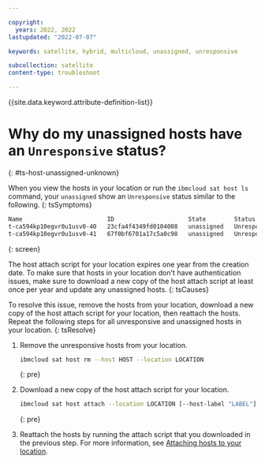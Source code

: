 ```yaml
---

copyright:
  years: 2022, 2022
lastupdated: "2022-07-07"

keywords: satellite, hybrid, multicloud, unassigned, unresponsive

subcollection: satellite
content-type: troubleshoot

---
```


{{site.data.keyword.attribute-definition-list}}


# Why do my unassigned hosts have an `Unresponsive` status?
{: #ts-host-unassigned-unknown}

When you view the hosts in your location or run the `ibmcloud sat host ls` command, your `unassigned` show an `Unresponsive` status similar to the following.
{: tsSymptoms}

```sh
Name                        ID                     State        Status         Zone         Cluster                           Worker ID                                                 Worker IP
t-ca594kp10egvr0u1usv0-40   23cfa4f4349fd0104008   unassigned   Unresponsive   *            -                                 -                                                         -   
t-ca594kp10egvr0u1usv0-41   67f0bf6701a17c5a0c98   unassigned   Unresponsive   *            -                                 -                                                         -  
```
{: screen}

The host attach script for your location expires one year from the creation date. To make sure that hosts in your location don't have authentication issues, make sure to download a new copy of the host attach script at least once per year and update any unassigned hosts.
{: tsCauses}


To resolve this issue, remove the hosts from your location, download a new copy of the host attach script for your location, then reattach the hosts. Repeat the following steps for all unresponsive and unassigned hosts in your location.
{: tsResolve}

1. Remove the unresponsive hosts from your location.

    ```sh
    ibmcloud sat host rm --host HOST --location LOCATION
    ```
    {: pre}
    
2. Download a new copy of the host attach script for your location.

    ```sh
    ibmcloud sat host attach --location LOCATION [--host-label "LABEL"]  [--operating-system SYSTEM] [-q] [--reset-key]
    ```
    {: pre}

3. Reattach the hosts by running the attach script that you downloaded in the previous step. For more information, see [Attaching hosts to your location](/docs/satellite?topic=satellite-attach-hosts).


